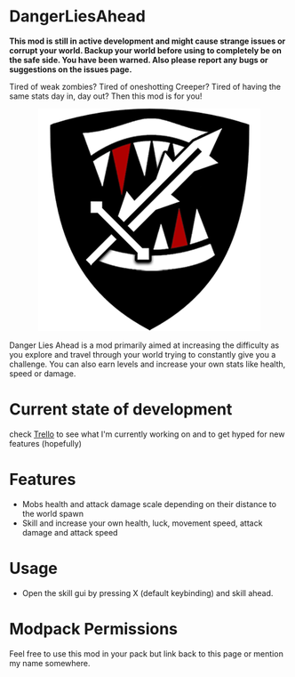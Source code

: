 # DangerLiesAhead

**This mod is still in active development and might cause strange issues or corrupt your world. Backup your world before using to completely be on the safe side. You have been warned.
Also please report any bugs or suggestions on the issues page.**

Tired of weak zombies? Tired of oneshotting Creeper? Tired of having the same stats day in, day out? Then this mod is for you!

<div style="text-align:center">
  <img src="logo.png"/>
</div>

Danger Lies Ahead is a mod primarily aimed at increasing the difficulty as you explore and travel through your world trying to constantly give you a challenge. You can also earn levels and increase your own stats like health, speed or damage.

 
# Current state of development
check [Trello](https://trello.com/b/OG3rbZSn/danger-lies-ahead) to see what I'm currently working on and to get hyped for new features (hopefully)

# Features
- Mobs health and attack damage scale depending on their distance to the world spawn
- Skill and increase your own health, luck, movement speed, attack damage and attack speed

# Usage

- Open the skill gui by pressing X (default keybinding) and skill ahead.

# Modpack Permissions
Feel free to use this mod in your pack but link back to this page or mention my name somewhere.
